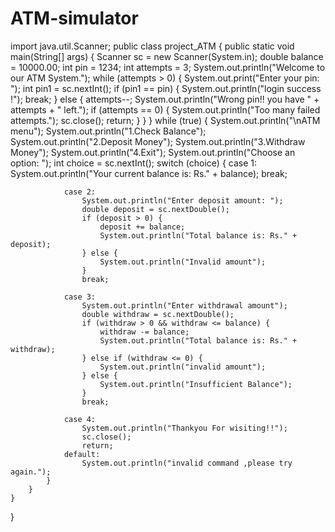 # ATM-simulator
import java.util.Scanner;
public class project_ATM {
    public static void main(String[] args) {
        Scanner sc = new Scanner(System.in);
        double balance = 10000.00;
        int pin = 1234;
        int attempts = 3;
        System.out.println("Welcome to our ATM System.");
        while (attempts > 0) {
            System.out.print("Enter your pin: ");
            int pin1 = sc.nextInt();
            if (pin1 == pin) {
                System.out.println("login success !");
                break;
            } else {
                attempts--;
                System.out.println("Wrong pin!! you have " + attempts + " left.");
                if (attempts == 0) {
                    System.out.println("Too many failed attempts.");
                    sc.close();
                    return;
                }
            }
        }
        while (true) {
            System.out.println("\nATM menu");
            System.out.println("1.Check Balance");
            System.out.println("2.Deposit Money");
            System.out.println("3.Withdraw Money");
            System.out.println("4.Exit");
            System.out.println("Choose an option: ");
            int choice = sc.nextInt();
            switch (choice) {
                case 1:
                    System.out.println("Your current balance is: Rs." + balance);
                    break;

                case 2:
                    System.out.println("Enter deposit amount: ");
                    double deposit = sc.nextDouble();
                    if (deposit > 0) {
                        deposit += balance;
                        System.out.println("Total balance is: Rs." + deposit);
                    } else {
                        System.out.println("Invalid amount");
                    }
                    break;

                case 3:
                    System.out.println("Enter withdrawal amount");
                    double withdraw = sc.nextDouble();
                    if (withdraw > 0 && withdraw <= balance) {
                        withdraw -= balance;
                        System.out.println("Total balance is: Rs." + withdraw);
                    } else if (withdraw <= 0) {
                        System.out.println("invalid amount");
                    } else {
                        System.out.println("Insufficient Balance");
                    }
                    break;

                case 4:
                    System.out.println("Thankyou For wisiting!!");
                    sc.close();
                    return;
                default:
                    System.out.println("invalid command ,please try again.");
            }
        }
    }
}
